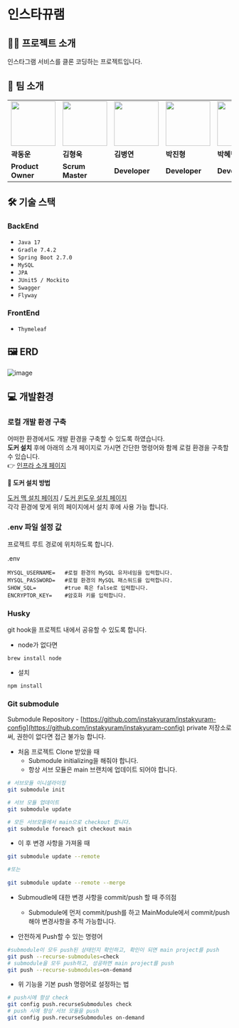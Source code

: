 # 인스타뀨램

##  🤲🏻 프로젝트 소개

인스타그램 서비스를 클론 코딩하는 프로젝트입니다.

## 👬 팀 소개

<table>
  <tr>
    <td>
        <a href="https://github.com/midasWorld">
            <img src="https://avatars.githubusercontent.com/u/93169519?v=4" width="100px" />
        </a>
    </td>
    <td>
        <a href="https://github.com/HyoungUkJJang">
            <img src="https://avatars.githubusercontent.com/u/50834204?v=4" width="100px" />
        </a>
    </td>
    <td>
        <a href="https://github.com/whyWhale">
            <img src="https://avatars.githubusercontent.com/u/67587446?v=4" width="100px" />
        </a>
    </td>
    <td>
        <a href="https://github.com/pjh612">
            <img src="https://avatars.githubusercontent.com/u/62292492?v=4" width="100px" />
        </a>
    </td>
    <td>
        <a href="https://github.com/HYEBPARK">
            <img src="https://avatars.githubusercontent.com/u/35947674?v=4" width="100px" />
        </a>
    </td>
  </tr>
  <tr>
    <td><b>곽동운</b></td>
    <td><b>김형욱</b></td>
    <td><b>김병연</b></td>
    <td><b>박진형</b></td>
    <td><b>박혜빈</b></td>
  </tr>
  <tr>
    <td><b>Product Owner</b></td>
    <td><b>Scrum Master</b></td>
    <td><b>Developer</b></td>
    <td><b>Developer</b></td>
    <td><b>Developer</b></td>
  </tr>
</table>

## 🛠 기술 스택

### BackEnd
- `Java 17`
- `Gradle 7.4.2`
- `Spring Boot 2.7.0`
- `MySQL`
- `JPA`
- `JUnit5 / Mockito`
- `Swagger`
- `Flyway`

### FrontEnd
- `Thymeleaf`

## 🖼 ERD

![image](https://user-images.githubusercontent.com/50834204/174832512-4f3741d7-8728-4135-85a0-22714ac2917a.png)


## 💻 개발환경

### 로컬 개발 환경 구축
어떠한 환경에서도 개발 환경을 구축할 수 있도록 하였습니다.
<br/>
**도커 설치** 후에 아래의 소개 페이지로 가시면 간단한 명령어와 함께 로컬 환경을 구축할 수 있습니다.
<br/>
👉 <a href="./infra/README.md">인프라 소개 페이지</a>

**🐳 도커 설치 방법**

[도커 맥 설치 페이지](https://docs.docker.com/desktop/mac/install/) / [도커 윈도우 설치 페이지](https://docs.docker.com/desktop/windows/install/)
<br/>
각각 환경에 맞게 위의 페이지에서 설치 후에 사용 가능 합니다.

### .env 파일 설정 값
프로젝트 루트 경로에 위치하도록 합니다.

.env
```
MYSQL_USERNAME=   #로컬 환경의 MySQL 유저네임을 입력합니다.
MYSQL_PASSWORD=   #로컬 환경의 MySQL 패스워드를 입력합니다.
SHOW_SQL=         #true 혹은 false로 입력합니다.
ENCRYPTOR_KEY=    #암호화 키를 입력합니다.
```

### Husky
git hook을 프로젝트 내에서 공유할 수 있도록 합니다.

- node가 없다면
```
brew install node
```

- 설치 
```
npm install
```

### Git submodule
Submodule Repository - [https://github.com/instakyuram/instakyuram-config](https://github.com/instakyuram/instakyuram-config)
private 저장소로써, 권한이 없다면 접근 불가능 합니다.

- 처음 프로젝트 Clone 받았을 때
  - Submodule initializing을 해줘야 합니다.
  - 항상 서브 모듈은 main 브랜치에 업데이트 되어야 합니다.
```bash
# 서브모듈 이니셜라이징
git submodule init

# 서브 모듈 업데이트
git submodule update

# 모든 서브모듈에서 main으로 checkout 합니다.
git submodule foreach git checkout main
```

- 이 후 변경 사항을 가져올 때
```bash
git submodule update --remote

#또는
 
git submodule update --remote --merge
```

- Submoudle에 대한 변경 사항을 commit/push 할 때 주의점
  - Submodule에 먼저 commit/push를 하고 MainModule에서 commit/push해야 변경사항을 추적 가능합니다.

- 안전하게 Push할 수 있는 명령어
```bash
#submodule이 모두 push된 상태인지 확인하고, 확인이 되면 main project를 push
git push --recurse-submodules=check
# submodule을 모두 push하고, 성공하면 main project를 push
git push --recurse-submodules=on-demand 
```

- 위 기능을 기본 push 명령어로 설정하는 법
```bash
# push시에 항상 check
git config push.recurseSubmodules check
# push 시에 항상 서브 모듈을 push
git config push.recurseSubmodules on-demand
```